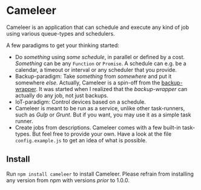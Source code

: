 # Cameleer
Cameleer is an application that can schedule and execute any kind of job using various queue-types and schedulers.

A few paradigms to get your thinking started:
* Do _something_ using _some schedule_, in parallel or defined by a cost. _Something_ can be any `Function` or `Promise`. A schedule can e.g. be a calendar, a timeout or interval or any scheduler that you provide.
* Backup-paradigm: Take _something_ from _somewhere_ and put it somewhere _else_. Actually, Cameleer is a spin-off from the [backup-wrapper](https://github.com/MrShoenel/backup-wrapper). It was started when I realized that the _backup-wrapper_ can actually do any job, not just backups.
* IoT-paradigm: Control devices based on a schedule.
* Cameleer is meant to be run as a service, unlike other task-runners, such as _Gulp_ or _Grunt_. But if you want, you may use it as a simple task runner.
* Create jobs from descriptions. Cameleer comes with a few built-in task-types. But feel free to provide your own. Have a look at the file `config.example.js` to get an idea of what is possible.

## Install
Run `npm install cameleer` to install Cameleer. Please refrain from installing any version from npm with versions _prior_ to 1.0.0.
